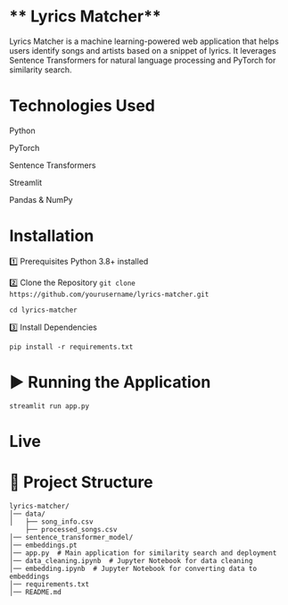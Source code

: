 # ** Lyrics Matcher**
Lyrics Matcher is a machine learning-powered web application that helps users identify songs and artists based on a snippet of lyrics. It leverages Sentence Transformers for natural language processing and PyTorch for similarity search.


# Technologies Used

Python 

PyTorch 

Sentence Transformers 

Streamlit 

Pandas & NumPy 


#  Installation

1️⃣ Prerequisites 
Python 3.8+ installed 


2️⃣ Clone the Repository
```git clone https://github.com/yourusername/lyrics-matcher.git```

```cd lyrics-matcher```

3️⃣ Install Dependencies

```pip install -r requirements.txt```

# ▶️ Running the Application

```streamlit run app.py```


# Live 


# 📂 Project Structure
```
lyrics-matcher/
│── data/
│   ├── song_info.csv
    ├── processed_songs.csv
│── sentence_transformer_model/
│── embeddings.pt
│── app.py  # Main application for similarity search and deployment
│── data_cleaning.ipynb  # Jupyter Notebook for data cleaning
│── embedding.ipynb  # Jupyter Notebook for converting data to embeddings
│── requirements.txt
│── README.md
```
